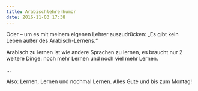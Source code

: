 ```yaml
---
title: Arabischlehrerhumor
date: 2016-11-03 17:38
---
```


Oder – um es mit meinem eigenen Lehrer auszudrücken:
„Es gibt kein Leben außer des Arabisch-Lernens.“

Arabisch zu lernen ist wie andere Sprachen zu lernen, es braucht nur 2 weitere Dinge:
noch mehr Lernen und noch viel mehr Lernen.

…

Also: Lernen, Lernen und nochmal Lernen. Alles Gute und bis zum Montag!


